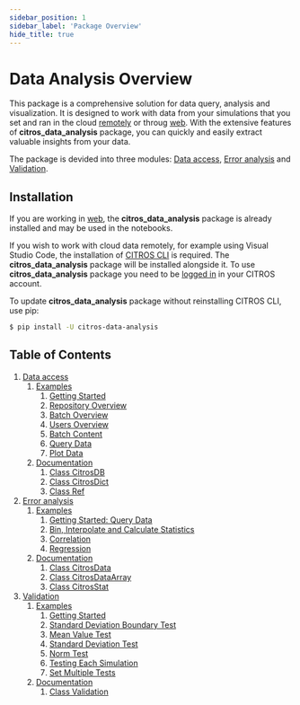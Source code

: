```yaml
---
sidebar_position: 1
sidebar_label: 'Package Overview'
hide_title: true
---
```

# Data Analysis Overview

This package is a comprehensive solution for data query, analysis and visualization. It is designed to work with data from your simulations that you set and ran in the cloud [remotely](https://citros.io/doc/docs_tutorials#working-with-citros-cli---online) or throug [web](https://citros.io/). With the extensive features of **citros_data_analysis** package, you can quickly and easily extract valuable insights from your data.

The package is devided into three modules: [Data access](data_access/index.md), [Error analysis](error_analysis/index.md) and [Validation](validation/index.md).

## Installation

If you are working in [web](https://citros.io/), the **citros_data_analysis** package is already installed and may be used in the notebooks.

If you wish to work with cloud data remotely, for example using Visual Studio Code, the installation of [CITROS CLI](https://citros.io/doc/docs_cli/overview/cli_install) is required. The **citros_data_analysis** package will be installed alongside it. To use **citros_data_analysis** package you need to be [logged in](https://citros.io/doc/docs_cli/overview/cli_quickstart#run-remotely-on-the-cloud) in your CITROS account.

To update **citros_data_analysis** package without reinstalling CITROS CLI, use pip:

```bash
$ pip install -U citros-data-analysis
```

## Table of Contents

1. [Data access](data_access/index.md)
    1. [Examples](data_access/getting_started.md)
        1. [Getting Started](data_access/getting_started.md)
        2. [Repository Overview](data_access/repository_overview.md)
        3. [Batch Overview](data_access/batch_overview.md)
        4. [Users Overview](data_access/users_overview.md)
        5. [Batch Content](data_access/batch_content.md)
        6. [Query Data](data_access/query_data.md)
        7. [Plot Data](data_access/plot_data.md)
    2. [Documentation](documentation/data_access/citros_db.md)
        1. [Class CitrosDB](documentation/data_access/citros_db.md)
        2. [Class CitrosDict](documentation/data_access/citros_dict.md)
        3. [Class Ref](documentation/data_access/references.md)
2. [Error analysis](error_analysis/index.md)
    1. [Examples](error_analysis/getting_started_query_data.md)
        1. [Getting Started: Query Data](error_analysis/getting_started_query_data.md)
        2. [Bin, Interpolate and Calculate Statistics](error_analysis/statistics.md)
        3. [Correlation](error_analysis/correlation.md)
        4. [Regression](error_analysis/regression.md)
    2. [Documentation](documentation/error_analysis/citros_data.md)
        1. [Class CitrosData](documentation/error_analysis/citros_data.md)
        2. [Class CitrosDataArray](documentation/error_analysis/citros_data_array.md)
        3. [Class CitrosStat](documentation/error_analysis/citros_stat.md)
3. [Validation](validation/index.md)
    1. [Examples](validation/getting_started.md)
        1. [Getting Started](validation/getting_started.md)
        2. [Standard Deviation Boundary Test](validation/standard_deviation_boundary_test.md)
        3. [Mean Value Test](validation/mean_value_test.md)
        4. [Standard Deviation Test](validation/standard_deviation_test.md)
        5. [Norm Test](validation/norm_test.md)
        6. [Testing Each Simulation](validation/testing_each_simulation.md)
        7. [Set Multiple Tests](validation/set_multiple_tests.md)
    2. [Documentation](documentation/validation/validation.md)
        1. [Class Validation](documentation/validation/validation.md)